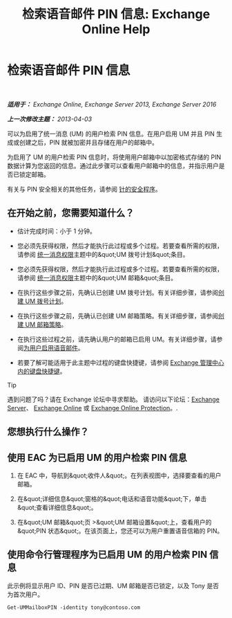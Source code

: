 ﻿---
title: '检索语音邮件 PIN 信息: Exchange Online Help'
TOCTitle: 检索语音邮件 PIN 信息
ms:assetid: 01517cca-99fe-46b2-b586-19e8d2707728
ms:mtpsurl: https://technet.microsoft.com/zh-cn/library/Aa995900(v=EXCHG.150)
ms:contentKeyID: 54652228
ms.date: 05/23/2018
mtps_version: v=EXCHG.150
ms.translationtype: MT
---

# 检索语音邮件 PIN 信息

 

_**适用于：** Exchange Online, Exchange Server 2013, Exchange Server 2016_

_**上一次修改主题：** 2013-04-03_

可以为启用了统一消息 (UM) 的用户检索 PIN 信息。在用户启用 UM 并且 PIN 生成或创建之后，PIN 就被加密并且存储在用户的邮箱中。

为启用了 UM 的用户检索 PIN 信息时，将使用用户邮箱中以加密格式存储的 PIN 数据计算为您返回的信息。通过此步骤可以查看用户邮箱中的信息，并指示用户是否已锁定邮箱。

有关与 PIN 安全相关的其他任务，请参阅 [针的安全程序](pin-security-procedures-exchange-2013-help.md)。

## 在开始之前，您需要知道什么？

  - 估计完成时间：小于 1 分钟。

  - 您必须先获得权限，然后才能执行此过程或多个过程。若要查看所需的权限，请参阅 [统一消息权限](unified-messaging-permissions-exchange-2013-help.md)主题中的\&quot;UM 拨号计划\&quot;条目。

  - 您必须先获得权限，然后才能执行此过程或多个过程。若要查看所需的权限，请参阅 [统一消息权限](unified-messaging-permissions-exchange-2013-help.md)主题中的\&quot;UM 邮箱\&quot;条目。

  - 在执行这些步骤之前，先确认已创建 UM 拨号计划。有关详细步骤，请参阅[创建 UM 拨号计划](create-a-um-dial-plan-exchange-2013-help.md)。

  - 在执行这些步骤之前，先确认已创建 UM 邮箱策略。有关详细步骤，请参阅[创建 UM 邮箱策略](create-a-um-mailbox-policy-exchange-2013-help.md)。

  - 在执行这些过程之前，请先确认用户的邮箱已启用 UM。有关详细步骤，请参阅[为用户启用语音邮件](enable-a-user-for-voice-mail-exchange-2013-help.md)。

  - 若要了解可能适用于此主题中过程的键盘快捷键，请参阅 [Exchange 管理中心内的键盘快捷键](keyboard-shortcuts-in-the-exchange-admin-center-exchange-online-protection-help.md)。

> [!TIP]  
> 遇到问题了吗？请在 Exchange 论坛中寻求帮助。 请访问以下论坛：<a href="https://go.microsoft.com/fwlink/p/?linkid=60612">Exchange Server</a>、 <a href="https://go.microsoft.com/fwlink/p/?linkid=267542">Exchange Online</a> 或 <a href="https://go.microsoft.com/fwlink/p/?linkid=285351">Exchange Online Protection</a>。.


## 您想执行什么操作？

## 使用 EAC 为已启用 UM 的用户检索 PIN 信息

1.  在 EAC 中，导航到\&quot;收件人\&quot;。在列表视图中，选择要查看的用户邮箱。

2.  在\&quot;详细信息\&quot;窗格的\&quot;电话和语音功能\&quot;下，单击\&quot;查看详细信息\&quot;。

3.  在\&quot;UM 邮箱\&quot;页 \>\&quot;UM 邮箱设置\&quot;上，查看用户的\&quot;PIN 状态\&quot;。在该页面上，您还可以为用户重置语音信箱的 PIN。

## 使用命令行管理程序为已启用 UM 的用户检索 PIN 信息

此示例将显示用户 ID、PIN 是否已过期、UM 邮箱是否已锁定，以及 Tony 是否为首次用户。

    Get-UMMailboxPIN -identity tony@contoso.com

